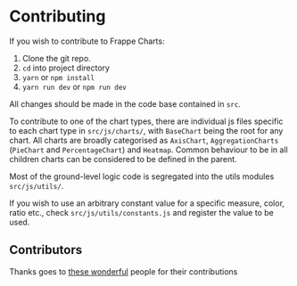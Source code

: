 
# Contributing
If you wish to contribute to Frappe Charts:

1. Clone the git repo.
2. `cd` into project directory
3. `yarn` or `npm install`
4. `yarn run dev` or `npm run dev`

All changes should be made in the code base contained in `src`.

To contribute to one of the chart types, there are individual js files specific to each chart type in `src/js/charts/`, with `BaseChart` being the root for any chart. All charts are broadly categorised as `AxisChart`, `AggregationCharts` (`PieChart` and `PercentageChart`) and `Heatmap`. Common behaviour to be in all children charts can be considered to be defined in the parent.

Most of the ground-level logic code is segregated into the utils modules `src/js/utils/`.

If you wish to use an arbitrary constant value for a specific measure, color, ratio etc., check `src/js/utils/constants.js` and register the value to be used.

## Contributors

Thanks goes to [these wonderful](https://github.com/frappe/charts/graphs/contributors) people for their contributions